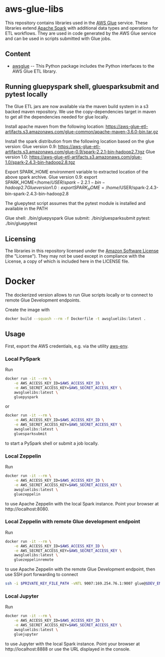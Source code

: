 # aws-glue-libs
This repository contains libraries used in the [AWS Glue](https://aws.amazon.com/glue) service. These libraries extend [Apache Spark](https://spark.apache.org/) with additional data types and operations for ETL workflows. They are used in code generated by the AWS Glue service and can be used in scripts submitted with Glue jobs. 

## Content

- [awsglue](awsglue) -- This Python package includes the Python interfaces to the AWS Glue ETL library.

## Running gluepyspark shell, gluesparksubmit and pytest locally

The Glue ETL jars are now available via the maven build system in a s3 backed maven repository. We use the copy-dependencies target in
maven to get all the dependencies needed for glue locally.

Install apache maven from the following location:
https://aws-glue-etl-artifacts.s3.amazonaws.com/glue-common/apache-maven-3.6.0-bin.tar.gz

Install the spark distribution from the following location based on the glue version:
Glue version 0.9: https://aws-glue-etl-artifacts.s3.amazonaws.com/glue-0.9/spark-2.2.1-bin-hadoop2.7.tgz
Glue version 1.0: https://aws-glue-etl-artifacts.s3.amazonaws.com/glue-1.0/spark-2.4.3-bin-hadoop2.8.tgz

Export SPARK_HOME environment variable to extracted location of the
above spark archive.
Glue version 0.9: export SPARK_HOME=/home/$USER/spark-2.2.1-bin-hadoop2.7
Glue version 1.0: export SPARK_HOME=/home/$USER/spark-2.4.3-bin-spark-2.4.3-bin-hadoop2.8

The gluepytest script assumes that the pytest module is installed and available in the PATH

Glue shell: ./bin/gluepyspark
Glue submit: ./bin/gluesparksubmit
pytest: ./bin/gluepytest

## Licensing

The libraries in this repository licensed under the [Amazon Software License](http://aws.amazon.com/asl/) (the "License"). They may not be used except in compliance with the License, a copy of which is included here in the LICENSE file.

# Docker

The dockerized version allows to run Glue scripts locally or to connect to remote Glue Development endpoints.

Create the image with
```sh
docker build --squash --rm -f Dockerfile -t awsgluelibs:latest .
```

## Usage

First, export the AWS credentials, e.g. via the utility [aws-env](https://github.com/naftulikay/).

### Local PySpark

Run
```sh
docker run -it --rm \
    -e AWS_ACCESS_KEY_ID=$AWS_ACCESS_KEY_ID \
    -e AWS_SECRET_ACCESS_KEY=$AWS_SECRET_ACCESS_KEY \
    awsgluelibs:latest \
    gluepyspark
```
or
```sh
docker run -it --rm \
    -e AWS_ACCESS_KEY_ID=$AWS_ACCESS_KEY_ID \
    -e AWS_SECRET_ACCESS_KEY=$AWS_SECRET_ACCESS_KEY \
    awsgluelibs:latest \
    gluesparksubmit
```
to start a PySpark shell or submit a job locally.

### Local Zeppelin

Run
```sh
docker run -it --rm \
    -e AWS_ACCESS_KEY_ID=$AWS_ACCESS_KEY_ID \
    -e AWS_SECRET_ACCESS_KEY=$AWS_SECRET_ACCESS_KEY \
    awsgluelibs:latest \
    gluezeppelin
```
to use Apache Zeppelin with the local Spark instance. Point your browser at http://localhost:8080.

### Local Zeppelin with remote Glue development endpoint

Run
```sh
docker run -it --rm \
    -e AWS_ACCESS_KEY_ID=$AWS_ACCESS_KEY_ID \
    -e AWS_SECRET_ACCESS_KEY=$AWS_SECRET_ACCESS_KEY \
    awsgluelibs:latest \
    gluezeppelinremote
```
to use Apache Zeppelin with the remote Glue Development endpoint, then use SSH port forwarding to connect
```sh
ssh -i $PRIVATE_KEY_FILE_PATH -vNTL 9007:169.254.76.1:9007 glue@$DEV_ENDPOINT_PUBLIC_DNS
```

### Local Jupyter

Run
```sh
docker run -it --rm \
    -e AWS_ACCESS_KEY_ID=$AWS_ACCESS_KEY_ID \
    -e AWS_SECRET_ACCESS_KEY=$AWS_SECRET_ACCESS_KEY \
    awsgluelibs:latest \
    gluejupyter
```
to use Jupyter with the local Spark instance. Point your browser at http://localhost:8888 or use the URL displayed in the console.
